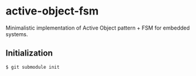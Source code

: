 # active-object-fsm
Minimalistic implementation of Active Object pattern + FSM for embedded systems.

## Initialization

	$ git submodule init


